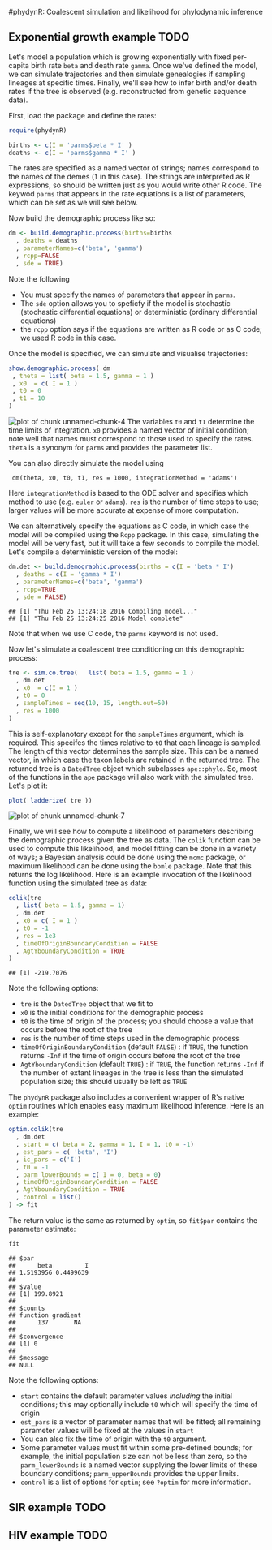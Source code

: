 #phydynR: Coalescent simulation and likelihood for phylodynamic inference


## Exponential growth example TODO 
Let's model a population which is growing exponentially with fixed per-capita birth rate `beta` and death rate `gamma`. 
Once we've defined the model, we can simulate trajectories and then simulate genealogies if sampling lineages at specific times. 
Finally, we'll see how to infer birth and/or death rates if the tree is observed (e.g. reconstructed from genetic sequence data). 

First, load the package and define the rates: 

```r
require(phydynR)
```

```r
births <- c(I = 'parms$beta * I' )
deaths <- c(I = 'parms$gamma * I' )
```
The rates are specified as a named vector of strings; names correspond to the names of the demes (`I` in this case). 
The strings are interpreted as R expressions, so should be written just as you would write other R code. 
The keywod `parms` that appears in the rate equations is a list of parameters, which can be set as we will see below. 

Now build the demographic process like so:

```r
dm <- build.demographic.process(births=births
  , deaths = deaths
  , parameterNames=c('beta', 'gamma') 
  , rcpp=FALSE
  , sde = TRUE)
```
Note the following

* You must specify the names of parameters that appear in `parms`. 
* The `sde` option allows you to speficfy if the model is stochastic (stochastic differential equations) or deterministic (ordinary differential equations)
* the `rcpp` option says if the equations are written as R code or as C code; we used R code in this case. 

Once the model is specified, we can simulate and visualise trajectories: 

```r
show.demographic.process( dm
 , theta = list( beta = 1.5, gamma = 1 )
 , x0  = c( I = 1 )
 , t0 = 0
 , t1 = 10 
) 
```

![plot of chunk unnamed-chunk-4](figure/unnamed-chunk-4-1.png) 
The variables `t0` and `t1` determine the time limits of integration. `x0` provides a named vector of initial condition; note well that names must correspond to those used to specify the rates. `theta` is a synonym for `parms` and provides the parameter list. 

You can also directly simulate the model using
```
 dm(theta, x0, t0, t1, res = 1000, integrationMethod = 'adams')
```
Here `integrationMethod` is based to the ODE solver and specifies which method to use (e.g. `euler` or `adams`). `res` is the number of time steps to use; larger values will be more accurate at expense of more computation. 

We can alternatively specify the equations as C code, in which case the model will be compiled using the `Rcpp` package. 
In this case, simulating the model will be very fast, but it will take a few seconds to compile the model. 
Let's compile a deterministic version of the model:

```r
dm.det <- build.demographic.process(births = c(I = 'beta * I')
  , deaths = c(I = 'gamma * I')
  , parameterNames=c('beta', 'gamma') 
  , rcpp=TRUE
  , sde = FALSE)
```

```
## [1] "Thu Feb 25 13:24:18 2016 Compiling model..."
## [1] "Thu Feb 25 13:24:25 2016 Model complete"
```
Note that when we use C code, the `parms` keyword is not used. 

Now let's simulate a coalescent tree conditioning on this demographic process: 

```r
tre <- sim.co.tree(   list( beta = 1.5, gamma = 1 )
  , dm.det
  , x0  = c(I = 1 )
  , t0 = 0
  , sampleTimes = seq(10, 15, length.out=50)
  , res = 1000
) 
```
This is self-explanotory except for the `sampleTimes` argument, which is required. 
This specifes the times relative to `t0` that each lineage is sampled. 
The length of this vector determines the sample size. 
This can be a named vector, in which case the taxon labels are retained in the returned tree. 
The returned tree is a `DatedTree` object which subclasses `ape::phylo`. So, most of the functions in the `ape` package will also work with the simulated tree. Let's plot it: 

```r
plot( ladderize( tre ))
```

![plot of chunk unnamed-chunk-7](figure/unnamed-chunk-7-1.png) 

Finally, we will see how to compute a likelihood of parameters describing the demographic process given the tree as data. 
The `colik` function can be used to compute this likelihood, and model fitting can be done in a variety of ways; a Bayesian analysis could be done using the `mcmc` package, or maximum likelihood can be done using the `bbmle` package. 
Note that this returns the log likelihood. 
Here is an example invocation of the likelihood function using the simulated tree as data: 

```r
colik(tre
  , list( beta = 1.5, gamma = 1)
  , dm.det
  , x0 = c( I = 1 )
  , t0 = -1
  , res = 1e3
  , timeOfOriginBoundaryCondition = FALSE
  , AgtYboundaryCondition = TRUE
)
```

```
## [1] -219.7076
```
Note the following options:

* `tre` is the `DatedTree` object that we fit to
* `x0` is the initial conditions for the demographic process
* `t0` is the time of origin of the process; you should choose a value that occurs before the root of the tree
* `res` is the number of time steps used in the demographic process
* `timeOfOriginBoundaryCondition` (default `FALSE`) : if `TRUE`, the function returns `-Inf` if the time of origin occurs before the root of the tree
* `AgtYboundaryCondition` (default `TRUE`) : if `TRUE`, the function returns `-Inf` if the number of extant lineages in the tree is less than the simulated population size; this should usually be left as `TRUE`

The `phydynR` package also includes a convenient wrapper of R's native `optim` routines which enables easy maximum likelihood inference. Here is an example:

```r
optim.colik(tre
  , dm.det
  , start = c( beta = 2, gamma = 1, I = 1, t0 = -1)
  , est_pars = c( 'beta', 'I')
  , ic_pars = c('I')
  , t0 = -1
  , parm_lowerBounds = c( I = 0, beta = 0)
  , timeOfOriginBoundaryCondition = FALSE
  , AgtYboundaryCondition = TRUE
  , control = list()
) -> fit 
```
The return value is the same as returned by `optim`, so `fit$par` contains the parameter estimate:

```r
fit
```
```
## $par
##      beta         I 
## 1.5193956 0.4499639 
## 
## $value
## [1] 199.8921
## 
## $counts
## function gradient 
##      137       NA 
## 
## $convergence
## [1] 0
## 
## $message
## NULL
```
Note the following options:

* `start` contains the default parameter values *including* the initial conditions; this may optionally include `t0` which will specify the time of origin
* `est_pars` is a vector of parameter names that will be fitted; all remaining parameter values will be fixed at the values in `start`
* You can also fix the time of origin with the `t0` argument. 
* Some parameter values must fit within some pre-defined bounds; for example, the initial population size can not be less than zero, so the `parm_lowerBounds` is a named vector supplying the lower limits of these boundary conditions; `parm_upperBounds` provides the upper limits. 
* `control` is a list of options for `optim`; see `?optim` for more information.


## SIR example TODO 
## HIV example TODO 
